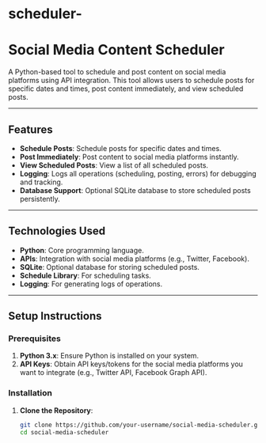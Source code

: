 # scheduler-
# Social Media Content Scheduler

A Python-based tool to schedule and post content on social media platforms using API integration. This tool allows users to schedule posts for specific dates and times, post content immediately, and view scheduled posts.

---

## Features

- **Schedule Posts**: Schedule posts for specific dates and times.
- **Post Immediately**: Post content to social media platforms instantly.
- **View Scheduled Posts**: View a list of all scheduled posts.
- **Logging**: Logs all operations (scheduling, posting, errors) for debugging and tracking.
- **Database Support**: Optional SQLite database to store scheduled posts persistently.

---

## Technologies Used

- **Python**: Core programming language.
- **APIs**: Integration with social media platforms (e.g., Twitter, Facebook).
- **SQLite**: Optional database for storing scheduled posts.
- **Schedule Library**: For scheduling tasks.
- **Logging**: For generating logs of operations.

---

## Setup Instructions

### Prerequisites

1. **Python 3.x**: Ensure Python is installed on your system.
2. **API Keys**: Obtain API keys/tokens for the social media platforms you want to integrate (e.g., Twitter API, Facebook Graph API).

### Installation

1. **Clone the Repository**:
   ```bash
   git clone https://github.com/your-username/social-media-scheduler.git
   cd social-media-scheduler
